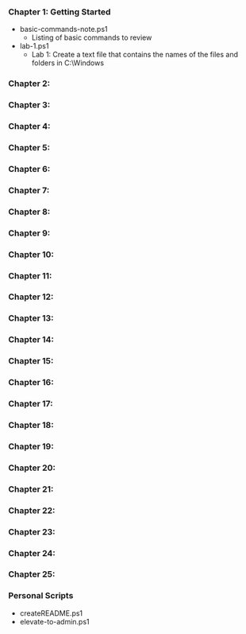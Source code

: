 ﻿### Chapter 1\: Getting Started
 * basic-commands-note.ps1
    *  Listing of basic commands to review 
 * lab-1.ps1
    *  Lab 1: Create a text file that contains the names of the files and folders in C:\Windows
### Chapter 2\: 
### Chapter 3\: 
### Chapter 4\: 
### Chapter 5\: 
### Chapter 6\: 
### Chapter 7\: 
### Chapter 8\: 
### Chapter 9\: 
### Chapter 10\: 
### Chapter 11\: 
### Chapter 12\: 
### Chapter 13\: 
### Chapter 14\: 
### Chapter 15\: 
### Chapter 16\: 
### Chapter 17\: 
### Chapter 18\: 
### Chapter 19\: 
### Chapter 20\: 
### Chapter 21\: 
### Chapter 22\: 
### Chapter 23\: 
### Chapter 24\: 
### Chapter 25\: 
### Personal Scripts
* createREADME.ps1
* elevate-to-admin.ps1

